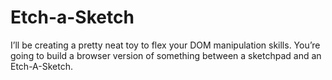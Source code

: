 # Etch-a-Sketch
I’ll be creating a pretty neat toy to flex your DOM manipulation skills. You’re going to build a browser version of something between a sketchpad and an Etch-A-Sketch.
